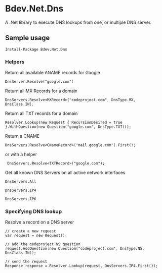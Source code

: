 # Bdev.Net.Dns

A .Net library to execute DNS lookups from one, or multiple DNS server.

## Sample usage

    Install-Package Bdev.Net.Dns

### Helpers

Return all available ANAME records for Google

    DnsServer.Resolve("google.com")

Return all MX Records for a domain

    DnsServers.Resolve<MXRecord>("codeproject.com", DnsType.MX, DnsClass.IN);

Return all TXT records for a domain

    Resolver.Lookup(new Request { RecursionDesired = true }.WithQuestion(new Question("google.com", DnsType.TXT)));

Return a CNAME

    DnsServers.Resolve<CNameRecord>("mail.google.com").First();

or with a helper

     DnsServers.Resolve<TXTRecord>("google.com");

Get all known DNS Servers on all active network interfaces

    DnsServers.All

    DnsServers.IP4

    DnsServers.IP6

### Specifying DNS lookup

Resolve a record on a DNS server

    // create a new request
    var request = new Request();

    // add the codeproject NS question
    request.AddQuestion(new Question("codeproject.com", DnsType.NS, DnsClass.IN));

    // send the request
    Response response = Resolver.Lookup(request, DnsServers.IP4.First());
